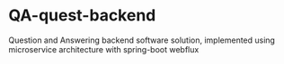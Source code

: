 # QA-quest-backend
Question and Answering backend software solution, implemented using microservice architecture with spring-boot webflux
